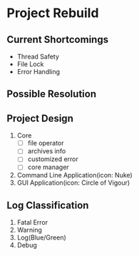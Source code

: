 # Project Rebuild

## Current Shortcomings

- Thread Safety
- File Lock
- Error Handling

## Possible Resolution

## Project Design

1. Core
    - [ ] file operator
    - [ ] archives info
    - [ ] customized error
    - [ ] core manager
2. Command Line Application(icon: Nuke)
3. GUI Application(icon: Circle of Vigour)

## Log Classification

1. Fatal Error
2. Warning
3. Log(Blue/Green)
4. Debug
